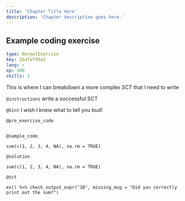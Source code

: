 ```yaml
---
title: 'Chapter Title Here'
description: 'Chapter description goes here.'
---
```


## Example coding exercise

```yaml
type: NormalExercise
key: 2bafef99a3
lang: r
xp: 100
skills: 1
```

This is where I can breakdown a more complex SCT that I need to write

`@instructions`
write a successful SCT

`@hint`
I wish I knew what to tell you bud!

`@pre_exercise_code`
```{r}

```

`@sample_code`
```{r}
sum(c(1, 2, 3, 4, NA), na.rm = TRUE)
```

`@solution`
```{r}
sum(c(1, 2, 3, 4, NA), na.rm = TRUE)
```

`@sct`
```{r}
ex() %>% check_output_expr("10", missing_msg = "Did you correctly print out the sum?")
```

